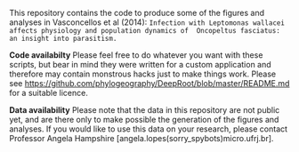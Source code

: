 This repository contains the code to produce some of the figures and analyses in Vasconcellos et al (2014): ``Infection with Leptomonas wallacei affects physiology and population dynamics of  Oncopeltus fasciatus: an insight into parasitism.`` 

**Code availabilty**
Please feel free to do whatever you want with these scripts, but bear in mind they were written for a custom application and therefore may contain monstrous hacks just to make things work.
Please see https://github.com/phylogeography/DeepRoot/blob/master/README.md for a suitable licence.

**Data availability**
Please note that the data in this repository are not public yet, and are there only to make possible the generation of the figures and analyses.
If you would like to use this data on your research, please contact Professor Angela Hampshire [angela.lopes(sorry_spybots)micro.ufrj.br].

